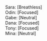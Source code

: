 Sara: [Breathless]  
Odin: [Focused]  
Gabe: [Neutral]  
Dana: [Focused]  
Tony: [Focused]  
Mina: [Neutral]